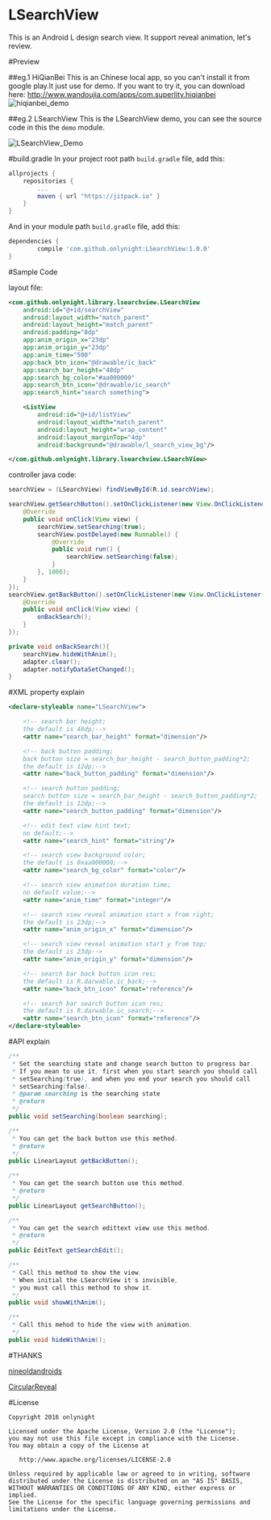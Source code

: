 LSearchView
===========

This is an Android L design search view. It support reveal animation, let's review.

#Preview

##eg.1 HiQianBei
This is an Chinese local app, so you can't install it from google play.It just use for demo.
If you want to try it, you can download here: http://www.wandoujia.com/apps/com.superlity.hiqianbei
![hiqianbei_demo](./images/hiqianbei_demo.gif)

##eg.2 LSearchView
This is the LSearchView demo, you can see the source code in this the ```demo``` module.

![LSearchView_Demo](./images/lsearchview_demo.gif)

#build.gradle
In your project root path ```build.gradle``` file, add this:

```groovy
allprojects {
	repositories {
		...
		maven { url "https://jitpack.io" }
	}
}
```

And in your module path ```build.gradle``` file, add this:

```groovy
dependencies {
        compile 'com.github.onlynight:LSearchView:1.0.0'
}
```

#Sample Code

layout file:

```xml
<com.github.onlynight.library.lsearchview.LSearchView
    android:id="@+id/searchView"
    android:layout_width="match_parent"
    android:layout_height="match_parent"
    android:padding="8dp"
    app:anim_origin_x="23dp"
    app:anim_origin_y="23dp"
    app:anim_time="500"
    app:back_btn_icon="@drawable/ic_back"
    app:search_bar_height="48dp"
    app:search_bg_color="#aa000000"
    app:search_btn_icon="@drawable/ic_search"
    app:search_hint="search something">

    <ListView
        android:id="@+id/listView"
        android:layout_width="match_parent"
        android:layout_height="wrap_content"
        android:layout_marginTop="4dp"
        android:background="@drawable/l_search_view_bg"/>

</com.github.onlynight.library.lsearchview.LSearchView>
```

controller java code:

```java
searchView = (LSearchView) findViewById(R.id.searchView);

searchView.getSearchButton().setOnClickListener(new View.OnClickListener() {
    @Override
    public void onClick(View view) {
        searchView.setSearching(true);
        searchView.postDelayed(new Runnable() {
            @Override
            public void run() {
                searchView.setSearching(false);
            }
        }, 1000);
    }
});
searchView.getBackButton().setOnClickListener(new View.OnClickListener() {
    @Override
    public void onClick(View view) {
        onBackSearch();
    }
});

private void onBackSearch(){
    searchView.hideWithAnim();
    adapter.clear();
    adapter.notifyDataSetChanged();
}
```

#XML property explain

```xml
<declare-styleable name="LSearchView">

    <!-- search bar height;
    the default is 48dp;-->
    <attr name="search_bar_height" format="dimension"/>

    <!-- back button padding;
    back button size = search_bar_height - search_button_padding*2;
    the default is 12dp;-->
    <attr name="back_button_padding" format="dimension"/>

    <!-- search button padding;
    search button size = search_bar_height - search_button_padding*2;
    the default is 12dp;-->
    <attr name="search_button_padding" format="dimension"/>

    <!-- edit text view hint text;
    no default;-->
    <attr name="search_hint" format="string"/>

    <!-- search view background color;
    the default is 0xaa000000;-->
    <attr name="search_bg_color" format="color"/>

    <!-- search view animation duration time;
    no default value;-->
    <attr name="anim_time" format="integer"/>

    <!-- search view reveal animation start x from right;
    the default is 23dp;-->
    <attr name="anim_origin_x" format="dimension"/>

    <!-- search view reveal animation start y from top;
    the default is 23dp-->
    <attr name="anim_origin_y" format="dimension"/>

    <!-- search bar back button icon res;
    the default is R.darwable.ic_back;-->
    <attr name="back_btn_icon" format="reference"/>

    <!-- search bar search button icon res;
    the default is R.darwable.ic_search;-->
    <attr name="search_btn_icon" format="reference"/>
</declare-styleable>
```

#API explain

```java
/**
 * Set the searching state and change search button to progress bar.
 * If you mean to use it, first when you start search you should call
 * setSearching(true), and when you end your search you should call
 * setSearching(false).
 * @param searching is the searching state
 * @return
 */
public void setSearching(boolean searching);

/**
 * You can get the back button use this method.
 * @return
 */
public LinearLayout getBackButton();

/**
 * You can get the search button use this method.
 * @return
 */
public LinearLayout getSearchButton();

/**
 * You can get the search edittext view use this method.
 * @return
 */
public EditText getSearchEdit();

/**
 * Call this method to show the view.
 * When initial the LSearchView it's invisible,
 * you must call this method to show it.
 */
public void showWithAnim();

/**
 * Call this mehod to hide the view with animation.
 */
public void hideWithAnim();
```

#THANKS

[nineoldandroids]

[CircularReveal]

#License

```
Copyright 2016 onlynight

Licensed under the Apache License, Version 2.0 (the "License");
you may not use this file except in compliance with the License.
You may obtain a copy of the License at

   http://www.apache.org/licenses/LICENSE-2.0

Unless required by applicable law or agreed to in writing, software
distributed under the License is distributed on an "AS IS" BASIS,
WITHOUT WARRANTIES OR CONDITIONS OF ANY KIND, either express or implied.
See the License for the specific language governing permissions and
limitations under the License.
```

[nineoldandroids]: https://github.com/JakeWharton/NineOldAndroids
[CircularReveal]: https://github.com/ozodrukh/CircularReveal

